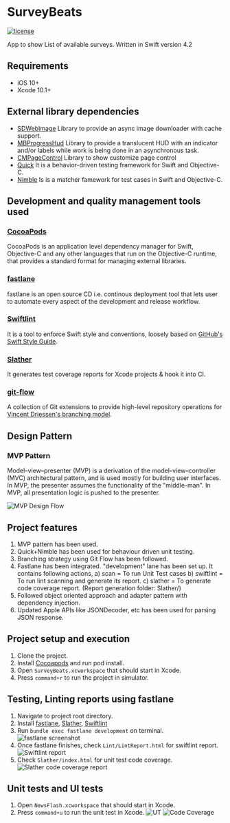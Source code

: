 # SurveyBeats
[![license](https://img.shields.io/github/license/DAVFoundation/captain-n3m0.svg?style=flat-square)](https://github.com/vikmis007/SurveyBeats/LICENSE)

App to show List of available surveys. Written in Swift version 4.2

## Requirements
* iOS 10+
* Xcode 10.1+

## External library dependencies
* [SDWebImage](https://github.com/SDWebImage/SDWebImage) Library to provide an async image downloader with cache support.
* [MBProgressHud](https://github.com/jdg/MBProgressHUD) Library to provide a translucent HUD with an indicator and/or labels while work is being done in an asynchronous task.
* [CMPageControl](https://github.com/Mycose/CMPageControl) Library to show customize page control
* [Quick](https://github.com/Quick/Quick) It is a behavior-driven testing framework for Swift and Objective-C.
* [Nimble](https://github.com/Quick/Nimble) Is is a matcher famework for test cases in Swift and Objective-C.

## Development and quality management tools used
### [CocoaPods](http://cocoapods.org)
CocoaPods is an application level dependency manager for Swift, Objective-C and any other languages that run on the Objective-C runtime, that provides a standard format for managing external libraries.
### [fastlane](https://fastlane.tools/) 
fastlane is an open source CD i.e. continous deployment tool that lets user to automate every aspect of the development and release workflow.
### [Swiftlint](https://github.com/realm/SwiftLint)
It is a tool to enforce Swift style and conventions, loosely based on [GitHub's Swift Style Guide](https://github.com/github/swift-style-guide).
### [Slather](https://github.com/SlatherOrg/slather)
It generates test coverage reports for Xcode projects & hook it into CI.
### [git-flow](https://github.com/nvie/gitflow)
A collection of Git extensions to provide high-level repository operations for [Vincent Driessen's branching model](http://nvie.com/git-model).

## Design Pattern
### MVP Pattern
Model–view–presenter (MVP) is a derivation of the model–view–controller (MVC) architectural pattern, and is used mostly for building user interfaces. In MVP, the presenter assumes the functionality of the "middle-man". In MVP, all presentation logic is pushed to the presenter.

![MVP Design Flow](https://upload.wikimedia.org/wikipedia/commons/d/dc/Model_View_Presenter_GUI_Design_Pattern.png)

## Project features
1. MVP pattern has been used.
2. Quick+Nimble has been used for behaviour driven unit testing.
3. Branching strategy using Git Flow has been followed.
4. Fastlane has been integrated. "development" lane has been set up. It contains following actions, 
    a) scan = To run Unit Test cases
    b) swiftlint = To run lint scanning and generate its report.
    c) slather = To generate code coverage report. (Report generation folder: Slather/)
5. Followed object oriented approach and adapter pattern with dependency injection.
6. Updated Apple APIs like JSONDecoder, etc has been used for parsing JSON response.

## Project setup and execution
1. Clone the project.
2. Install [Cocoapods](https://guides.cocoapods.org/using/getting-started.html#installation) and run pod install.
3. Open `SurveyBeats.xcworkspace` that should start in Xcode.
4. Press `command+r` to run the project in simulator.

## Testing, Linting reports using fastlane
1. Navigate to project root directory.  
2. Install [fastlane](https://docs.fastlane.tools/getting-started/ios/setup/), [Slather](https://github.com/SlatherOrg/slather), [Swiftlint](https://github.com/realm/SwiftLint)
3. Run `bundle exec fastlane development` on terminal.
![fastlane screenshot](https://github.com/serveshwar/news-flash/blob/feature/most-popular-articles/Screenshots/Fastlane_Screenshot.png)
4. Once fastlane finishes, check `Lint/LintReport.html` for swiftlint report.
![Swiftlint report](https://github.com/serveshwar/news-flash/blob/feature/most-popular-articles/Screenshots/Swiftlint_Screenshot.png)
5. Check `Slather/index.html` for unit test code coverage.
![Slather code coverage report](https://github.com/serveshwar/news-flash/blob/feature/most-popular-articles/Screenshots/Slather_Screenshot.png)

## Unit tests and UI tests
1. Open `NewsFlash.xcworkspace` that should start in Xcode.
2. Press `command+u` to run the unit test in Xcode.
![UT](https://github.com/serveshwar/news-flash/blob/feature/most-popular-articles/Screenshots/TestCase_Screenshot.png)
![Code Coverage](https://github.com/serveshwar/news-flash/blob/feature/most-popular-articles/Screenshots/CodeCoverage_Screenshot.png)

